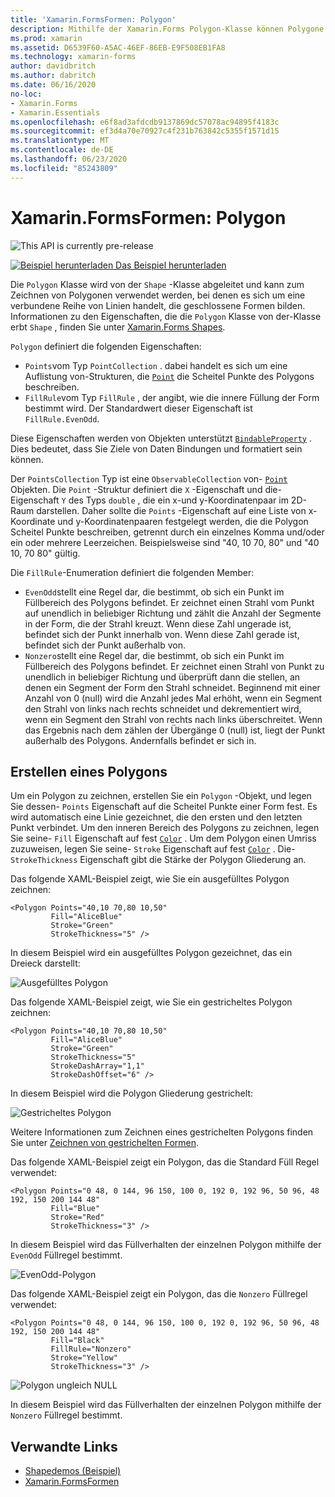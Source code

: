 ```yaml
---
title: 'Xamarin.FormsFormen: Polygon'
description: Mithilfe der Xamarin.Forms Polygon-Klasse können Polygone gezeichnet werden, bei denen es sich um eine verbundene Reihe von Linien handelt, die geschlossene Formen bilden.
ms.prod: xamarin
ms.assetid: D6539F60-A5AC-46EF-86EB-E9F508EB1FA8
ms.technology: xamarin-forms
author: davidbritch
ms.author: dabritch
ms.date: 06/16/2020
no-loc:
- Xamarin.Forms
- Xamarin.Essentials
ms.openlocfilehash: e6f8ad3afdcdb9137869dc57078ac94895f4183c
ms.sourcegitcommit: ef3d4a70e70927c4f231b763842c5355f1571d15
ms.translationtype: MT
ms.contentlocale: de-DE
ms.lasthandoff: 06/23/2020
ms.locfileid: "85243809"
---
```

# <a name="xamarinforms-shapes-polygon"></a>Xamarin.FormsFormen: Polygon

![](~/media/shared/preview.png "This API is currently pre-release")

[![Beispiel herunterladen](~/media/shared/download.png) Das Beispiel herunterladen](https://docs.microsoft.com/samples/xamarin/xamarin-forms-samples/userinterface-shapesdemos/)

Die `Polygon` Klasse wird von der `Shape` -Klasse abgeleitet und kann zum Zeichnen von Polygonen verwendet werden, bei denen es sich um eine verbundene Reihe von Linien handelt, die geschlossene Formen bilden. Informationen zu den Eigenschaften, die die `Polygon` Klasse von der-Klasse erbt `Shape` , finden Sie unter [ Xamarin.Forms Shapes](index.md).

`Polygon` definiert die folgenden Eigenschaften:

- `Points`vom Typ `PointCollection` . dabei handelt es sich um eine Auflistung von-Strukturen, die [`Point`](xref:Xamarin.Forms.Point) die Scheitel Punkte des Polygons beschreiben.
- `FillRule`vom Typ `FillRule` , der angibt, wie die innere Füllung der Form bestimmt wird. Der Standardwert dieser Eigenschaft ist `FillRule.EvenOdd`.

Diese Eigenschaften werden von Objekten unterstützt [`BindableProperty`](xref:Xamarin.Forms.BindableProperty) . Dies bedeutet, dass Sie Ziele von Daten Bindungen und formatiert sein können.

Der `PointsCollection` Typ ist eine `ObservableCollection` von- [`Point`](xref:Xamarin.Forms.Point) Objekten. Die `Point` -Struktur definiert die `X` -Eigenschaft und die-Eigenschaft `Y` des Typs `double` , die ein x-und y-Koordinatenpaar im 2D-Raum darstellen. Daher sollte die `Points` -Eigenschaft auf eine Liste von x-Koordinate und y-Koordinatenpaaren festgelegt werden, die die Polygon Scheitel Punkte beschreiben, getrennt durch ein einzelnes Komma und/oder ein oder mehrere Leerzeichen. Beispielsweise sind "40, 10 70, 80" und "40 10, 70 80" gültig.

Die `FillRule`-Enumeration definiert die folgenden Member:

- `EvenOdd`stellt eine Regel dar, die bestimmt, ob sich ein Punkt im Füllbereich des Polygons befindet. Er zeichnet einen Strahl vom Punkt auf unendlich in beliebiger Richtung und zählt die Anzahl der Segmente in der Form, die der Strahl kreuzt. Wenn diese Zahl ungerade ist, befindet sich der Punkt innerhalb von. Wenn diese Zahl gerade ist, befindet sich der Punkt außerhalb von.
- `Nonzero`stellt eine Regel dar, die bestimmt, ob sich ein Punkt im Füllbereich des Polygons befindet. Er zeichnet einen Strahl von Punkt zu unendlich in beliebiger Richtung und überprüft dann die stellen, an denen ein Segment der Form den Strahl schneidet. Beginnend mit einer Anzahl von 0 (null) wird die Anzahl jedes Mal erhöht, wenn ein Segment den Strahl von links nach rechts schneidet und dekrementiert wird, wenn ein Segment den Strahl von rechts nach links überschreitet. Wenn das Ergebnis nach dem zählen der Übergänge 0 (null) ist, liegt der Punkt außerhalb des Polygons. Andernfalls befindet er sich in.

## <a name="create-a-polygon"></a>Erstellen eines Polygons

Um ein Polygon zu zeichnen, erstellen Sie ein `Polygon` -Objekt, und legen Sie dessen- `Points` Eigenschaft auf die Scheitel Punkte einer Form fest. Es wird automatisch eine Linie gezeichnet, die den ersten und den letzten Punkt verbindet. Um den inneren Bereich des Polygons zu zeichnen, legen Sie seine- `Fill` Eigenschaft auf fest [`Color`](xref:Xamarin.Forms.Color) . Um dem Polygon einen Umriss zuzuweisen, legen Sie seine- `Stroke` Eigenschaft auf fest [`Color`](xref:Xamarin.Forms.Color) . Die- `StrokeThickness` Eigenschaft gibt die Stärke der Polygon Gliederung an.

Das folgende XAML-Beispiel zeigt, wie Sie ein ausgefülltes Polygon zeichnen:

```xaml
<Polygon Points="40,10 70,80 10,50"
         Fill="AliceBlue"
         Stroke="Green"
         StrokeThickness="5" />
```

In diesem Beispiel wird ein ausgefülltes Polygon gezeichnet, das ein Dreieck darstellt:

![Ausgefülltes Polygon](polygon-images/filled.png "Ausgefülltes Polygon")

Das folgende XAML-Beispiel zeigt, wie Sie ein gestricheltes Polygon zeichnen:

```xaml
<Polygon Points="40,10 70,80 10,50"
         Fill="AliceBlue"
         Stroke="Green"
         StrokeThickness="5"
         StrokeDashArray="1,1"
         StrokeDashOffset="6" />
```

In diesem Beispiel wird die Polygon Gliederung gestrichelt:

![Gestricheltes Polygon](polygon-images/dashed.png "Gestricheltes Polygon")

Weitere Informationen zum Zeichnen eines gestrichelten Polygons finden Sie unter [Zeichnen von gestrichelten Formen](index.md#draw-dashed-shapes).

Das folgende XAML-Beispiel zeigt ein Polygon, das die Standard Füll Regel verwendet:

```xaml
<Polygon Points="0 48, 0 144, 96 150, 100 0, 192 0, 192 96, 50 96, 48 192, 150 200 144 48"
         Fill="Blue"
         Stroke="Red"
         StrokeThickness="3" />
```

In diesem Beispiel wird das Füllverhalten der einzelnen Polygon mithilfe der `EvenOdd` Füllregel bestimmt.

![EvenOdd-Polygon](polygon-images/evenodd.png "EvenOdd-Polygon")

Das folgende XAML-Beispiel zeigt ein Polygon, das die `Nonzero` Füllregel verwendet:

```xaml
<Polygon Points="0 48, 0 144, 96 150, 100 0, 192 0, 192 96, 50 96, 48 192, 150 200 144 48"
         Fill="Black"
         FillRule="Nonzero"
         Stroke="Yellow"
         StrokeThickness="3" />
```

![Polygon ungleich NULL](polygon-images/nonzero.png "Polygon ungleich NULL")

In diesem Beispiel wird das Füllverhalten der einzelnen Polygon mithilfe der `Nonzero` Füllregel bestimmt.

## <a name="related-links"></a>Verwandte Links

- [Shapedemos (Beispiel)](https://docs.microsoft.com/samples/xamarin/xamarin-forms-samples/userinterface-shapesdemos/)
- [Xamarin.FormsFormen](index.md)
